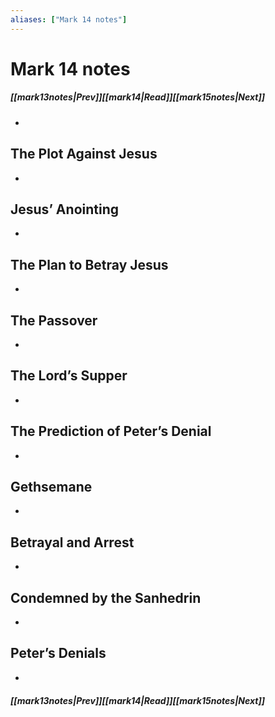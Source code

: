 ```yaml
---
aliases: ["Mark 14 notes"]
---
```

# Mark 14 notes
##### <span class=arrow-left></span>[[mark13notes|Prev]]<span class=navigation-separator></span>[[mark14|Read]]<span class=navigation-separator></span>[[mark15notes|Next]]<span class=arrow-right></span>
- 
## The Plot Against Jesus
- 
## Jesus’ Anointing
- 
## The Plan to Betray Jesus
- 
## The Passover
- 
## The Lord’s Supper
- 
## The Prediction of Peter’s Denial
- 
## Gethsemane
- 
## Betrayal and Arrest
- 
## Condemned by the Sanhedrin
- 
## Peter’s Denials
- 
##### <span class=arrow-left></span>[[mark13notes|Prev]]<span class=navigation-separator></span>[[mark14|Read]]<span class=navigation-separator></span>[[mark15notes|Next]]<span class=arrow-right></span>